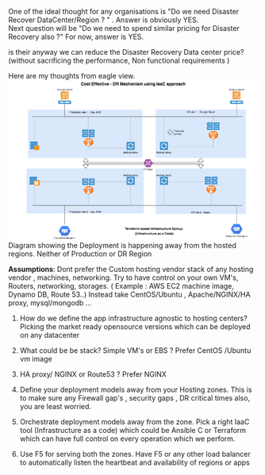 ﻿
One of the ideal thought for any organisations is "Do we need Disaster Recover DataCenter/Region ? " . Answer is obviously YES.  
Next question will be  "Do we need to spend similar pricing for Disaster Recovery also ?"  For now,  answer is YES.

is their anyway we can reduce the Disaster Recovery Data center price? (without sacrificing the performance, Non functional requirements )

Here are my thoughts from eagle view.
![enter image description here](https://github.com/cnuonline/cnuonline.github.io/raw/master/assets/Zone%20wise%20deployment%20and%20Data%20center.png)
Diagram showing the Deployment is happening away from the hosted regions. Neither of Production or DR Region

**Assumptions**: Dont prefer the Custom hosting vendor stack of any hosting vendor , machines, networking. Try to have control on your own VM's, Routers, networking, storages. ( Example : AWS EC2 machine image, Dynamo DB, Route 53..) Instead take CentOS/Ubuntu , Apache/NGINX/HA proxy, mysql/mongodb ...

1. How do we define the app infrastructure agnostic to  hosting  centers? Picking the market ready opensource versions which can be deployed on any datacenter

2. What could be be stack? Simple VM's or EBS ? Prefer CentOS /Ubuntu vm image 

3. HA proxy/ NGINX or Route53 ? Prefer NGINX

4. Define your deployment models away from your Hosting zones.  This is to make sure any Firewall gap's , security gaps , DR critical times also, you are least worried.

5. Orchestrate deployment models away from the zone. Pick a right IaaC tool (Infrastructure as a code) which could be Ansible C or Terraform which can have full control on every operation which we perform.

6. Use F5 for serving both the zones. Have F5 or any other load balancer to automatically listen the heartbeat and availability of regions or apps

